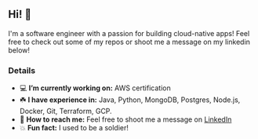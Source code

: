 ## Hi! 👋 

I'm a software engineer with a passion for building cloud-native apps! Feel free to check out some of my repos or shoot me a message on my linkedin below!

### Details
- 💻 **I’m currently working on:** AWS certification
- ☘️ **I have experience in:** Java, Python, MongoDB, Postgres, Node.js, Docker, Git, Terraform, GCP.
- 💬 **How to reach me:** Feel free to shoot me a message on [LinkedIn](https://www.linkedin.com/in/marlonmoreira/)
- 💥 **Fun fact:** I used to be a soldier!
